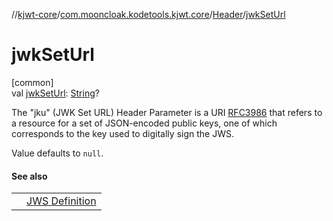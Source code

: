 //[kjwt-core](../../../index.md)/[com.mooncloak.kodetools.kjwt.core](../index.md)/[Header](index.md)/[jwkSetUrl](jwk-set-url.md)

# jwkSetUrl

[common]\
val [jwkSetUrl](jwk-set-url.md): [String](https://kotlinlang.org/api/latest/jvm/stdlib/kotlin/-string/index.html)?

The &quot;jku&quot; (JWK Set URL) Header Parameter is a URI [RFC3986](https://datatracker.ietf.org/doc/html/rfc3986) that refers to a resource for a set of JSON-encoded public keys, one of which corresponds to the key used to digitally sign the JWS.

Value defaults to `null`.

#### See also

| | |
|---|---|
|  | [JWS Definition](https://datatracker.ietf.org/doc/html/rfc7515#section-4.1.2) |
